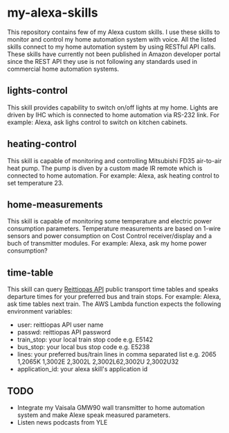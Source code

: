 # my-alexa-skills
This repository contains few of my Alexa custom skills. I use these skills to monitor and control my home automation system with voice. All the listed skills connect to my home automation system by using RESTful API calls. These skills have currently not been published in Amazon developer portal since the REST API they use is not following any standards used in commercial home automation systems.

## lights-control
This skill provides capability to switch on/off lights at my home. Lights are driven by IHC which is connected to home automation via RS-232 link. For example: Alexa, ask lighs control to switch on kitchen cabinets. 

## heating-control
This skill is capable of monitoring and controlling Mitsubishi FD35 air-to-air heat pump. The pump is diven by a custom made IR remote which is connected to home automation. For example: Alexa, ask heating control to set temperature 23.

## home-measurements
This skill is capable of monitoring some temperature and electric power consumption parameters. Temperature measurements are based on 1-wire sensors and power consumption on Cost Control receiver/display and a buch of transmitter modules. For example: Alexa, ask my home power consumption?

## time-table
This skill can query [Reittiopas API](http://developer.reittiopas.fi/pages/fi/http-get-interface-version-2.php?lang=EN) public transport time tables and speaks departure times for your preferred bus and train stops. For example: Alexa, ask time tables next train.
The AWS Lambda function expects the following environment variables:
- user: reittiopas API user name
- passwd: reittiopas API password
- train_stop: your local train stop code e.g. E5142
- bus_stop: your local bus stop code e.g. E5238
- lines: your preferred bus/train lines in comma separated list e.g. 2065  1,2065K 1,3002E 2,3002L 2,3002L62,3002U 2,3002U32
- application_id: your alexa skill's application id

## TODO
- Integrate my Vaisala GMW90 wall transmitter to home automation system and make Alexe speak measured parameters.
- Listen news podcasts from YLE 
